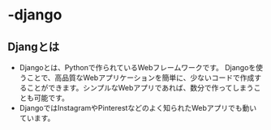 # -django
## Djangとは
- Djangoとは、Pythonで作られているWebフレームワークです。
Djangoを使うことで、高品質なWebアプリケーションを簡単に、少ないコードで作成することができます。シンプルなWebアプリであれば、数分で作ってしまうことも可能です。
- DjangoではInstagramやPinterestなどのよく知られたWebアプリでも動いています。
